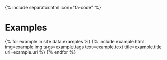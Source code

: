 ---
---

{% include separator.html icon="fa-code" %}
<h1 class="title has-text-centered">Examples</h1>
<div id="examples">
  <div class="columns is-limited-width">
    {% for example in site.data.examples %}
      {% include example.html img=example.img tags=example.tags text=example.text title=example.title url=example.url %}
    {% endfor %}
  </div>
</div>
